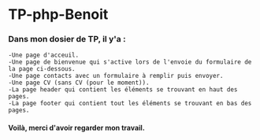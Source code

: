 # TP-php-Benoit

### Dans mon dosier de TP, il y'a :

    -Une page d'acceuil.
    -Une page de bienvenue qui s'active lors de l'envoie du formulaire de la page ci-dessous.
    -Une page contacts avec un formulaire à remplir puis envoyer.
    -Une page CV (sans CV (pour le moment)).
    -La page header qui contient les éléments se trouvant en haut des pages.
    -La page footer qui contient tout les éléments se trouvant en bas des pages.
    
#### Voilà, merci d'avoir regarder mon travail.
